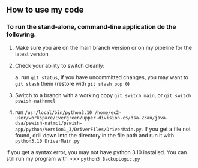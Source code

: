 ## How to use my code

### To run the stand-alone, command-line application do the following.
    
1. Make sure you are on the main branch version or on my pipeline for the latest version
        
2. Check your ability to switch cleanly:
    
    a. run  `git status`, if you have uncommitted changes, you may want to `git stash` them (restore with `git stash pop 0`)

3. Switch to a branch with a working copy
    `git switch main`,  or   `git switch pswish-nathnmcl`

4. run `/usr/local/bin/python3.10 /home/ec2-user/workspace/Evergreen/upper-division-cs/dsa-23au/java-dsa/pswish-natmcl/pswish-app/python/Version1_3/DriverFiles/DriverMain.py`. If you get a file not found, drill down into the directory in the file path and run it with `python3.10 DriverMain.py`

if you get a syntax error, you may not have python 3.10 installed. You can still run my program with >>> `python3 BackupLogic.py`

